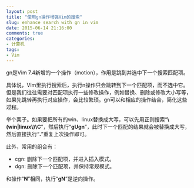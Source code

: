 ```yaml
---
layout: post
title: "使用gn操作增强Vim的搜索"
slug: enhance search with gn in vim
date: 2015-06-14 21:16:00
comments: true
categories:
- 计算机
tags:
- Vim
---
```


gn是Vim 7.4新增的一个操作（motion），作用是跳到并选中下一个搜索匹配项。

具体说，Vim里执行搜索后，执行n操作只会跳转到下一个匹配项，而不选中它。但是我们往往需要对匹配项执行一些修改操作，例如替换、删除或修改大小写等，如果先跳转再执行对应操作，会比较繁琐。gn可以和相应的操作结合，简化这些过程。

举个栗子。如果要把所有的win、linux替换成大写，可以先用正则搜索“**\\(win\|linux\\)\C**”，然后执行“**gUgn**”，此时下一个匹配的结果就会被替换成大写，然后直接执行“**.**”重复上次操作即可。

此外，常用的组合有：

  - cgn: 删除下一个匹配项，并进入插入模式。
  - dgn: 删除下一个匹配项，并保持常规模式。

和操作“**N**”相同，执行“**gN**”是逆向操作。
